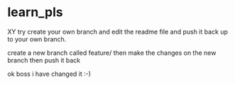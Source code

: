 # learn_pls
XY try create your own branch and edit the readme file and push it back up to your own branch.

create a new branch called feature/<whatever u want>
then make the changes on the new branch
then push it back


ok boss i have changed it :-)
